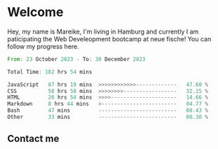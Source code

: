 # Welcome

Hey, my name is Mareike, I'm living in Hamburg and currently I am paticipating the Web Develeopment bootcamp at neue fische!
You can follow my progress here.

<!--START_SECTION:waka-->

```rust
From: 23 October 2023 - To: 30 December 2023

Total Time: 182 hrs 54 mins

JavaScript   87 hrs 19 mins  >>>>>>>>>>>>-------------   47.60 %
CSS          58 hrs 58 mins  >>>>>>>>-----------------   32.15 %
HTML         26 hrs 54 mins  >>>>---------------------   14.66 %
Markdown     8 hrs 44 mins   >------------------------   04.77 %
Bash         47 mins         -------------------------   00.43 %
Other        33 mins         -------------------------   00.30 %
```

<!--END_SECTION:waka-->

## Contact me




